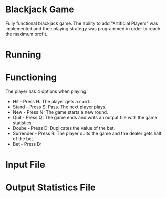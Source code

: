 # Blackjack Game

Fully functional blackjack game. The ability to add "Artificial Players" was implemented and their playing strategy was programmed in order to reach the maximum profit.

# Running

# Functioning

The player has 4 options when playing:

* Hit - Press H: The player gets a card.
* Stand - Press S: Pass. The next player plays.
* New -  Press N: The game starts a new round.
* Quit - Press Q: The game ends and writs an output file with the game statistics.
* Doube - Press D: Duplicates the value of the bet.
* Surrender - Press R: The player quits the game and the dealer gets half of the bet.
* Bet - Press B: 

# Input File


# Output Statistics File
